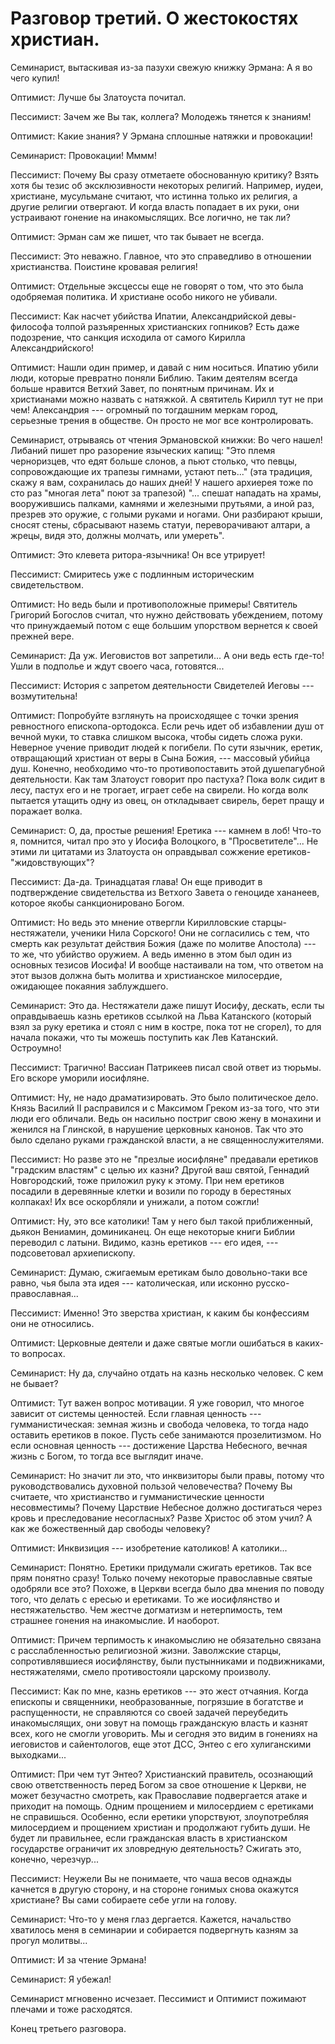 # Разговор третий. О жестокостях христиан.

Семинарист, вытаскивая из-за пазухи свежую книжку Эрмана: А я во чего купил!

Оптимист: Лучше бы Златоуста почитал.

Пессимист: Зачем же Вы так, коллега? Молодежь тянется к знаниям!

Оптимист: Какие знания? У Эрмана сплошные натяжки и провокации! 

Семинарист: Провокации! Мммм!

Пессимист: Почему Вы сразу отметаете обоснованную критику? Взять хотя бы тезис об эксклюзивности некоторых религий. Например, иудеи, христиане, мусульмане считают, что истинна только их религия, а другие религии отвергают. И когда власть попадает в их руки, они устраивают гонение на инакомыслящих. Все логично, не так ли?

Оптимист: Эрман сам же пишет, что так бывает не всегда.

Пессимист: Это неважно. Главное, что это справедливо в отношении христианства. Поистине кровавая религия!

Оптимист: Отдельные эксцессы еще не говорят о том, что это была одобряемая политика. И христиане особо никого не убивали.

Пессимист: Как насчет убийства Ипатии, Александрийской девы-философа толпой разъяренных христианских гопников? Есть даже подозрение, что санкция исходила от самого Кирилла Александрийского!

Оптимист: Нашли один пример, и давай с ним носиться. Ипатию убили люди, которые превратно поняли Библию. Таким деятелям всегда больше нравится Ветхий Завет, по понятным причинам. Их и христианами можно назвать с натяжкой. А святитель Кирилл тут не при чем! Александрия --- огромный по тогдашним меркам город, серьезные трения в обществе. Он просто не мог все контролировать.

Семинарист, отрываясь от чтения Эрмановской книжки: Во чего нашел! Либаний пишет про разорение языческих капищ: "Это племя черноризцев, что едят больше слонов, а пьют столько, что певцы, сопровождающие их трапезы гимнами, устают петь..." (эта традиция, скажу я вам, сохранилась до наших дней! У нашего архиерея тоже по сто раз "многая лета" поют за трапезой) "... спешат нападать на храмы, вооружившись палками, камнями и железными прутьями, а иной раз, презрев это оружие, с голыми руками и ногами. Они разбирают крыши, сносят стены, сбрасывают наземь статуи, переворачивают алтари, а жрецы, видя это, должны молчать, или умереть".

Оптимист: Это клевета ритора-язычника! Он все утрирует!

Пессимист: Смиритесь уже с подлинным историческим свидетельством.

Оптимист: Но ведь были и противоположные примеры! Святитель Григорий Богослов считал, что нужно действовать убеждением, потому что принуждаемый потом с еще большим упорством вернется к своей прежней вере.

Семинарист: Да уж. Иеговистов вот запретили... А они ведь есть где-то! Ушли в подполье и ждут своего часа, готовятся...

Пессимист: История с запретом деятельности Свидетелей Иеговы --- возмутительна!

Оптимист: Попробуйте взглянуть на происходящее с точки зрения ревностного епископа-ортодокса. Если речь идет об избавлении душ от вечной муки, то ставка слишком высока, чтобы сидеть сложа руки. Неверное учение приводит людей к погибели. По сути язычник, еретик, отвращающий христиан от веры в Сына Божия, --- массовый убийца душ. Конечно, необходимо что-то противопоставить этой душепагубной деятельности. Как там Златоуст говорит про пастуха? Пока волк сидит в лесу, пастух его и не трогает, играет себе на свирели. Но когда волк пытается утащить одну из овец, он откладывает свирель, берет пращу и поражает волка. 

Семинарист: О, да, простые решения! Еретика --- камнем в лоб! Что-то я, помнится, читал про это у Иосифа Волоцкого, в "Просветителе"... Не этими ли цитатами из Златоуста он оправдывал сожжение еретиков-"жидовствующих"?

Пессимист: Да-да. Тринадцатая глава! Он еще приводит в подтверждение свидетельства из Ветхого Завета о геноциде хананеев, которое якобы санкционировано Богом.

Оптимист: Но ведь это мнение отвергли Кирилловские старцы-нестяжатели, ученики Нила Сорского! Они не согласились с тем, что смерть как результат действия Божия (даже по молитве Апостола) --- то же, что убийство оружием. А ведь именно в этом был один из основных тезисов Иосифа! И вообще настаивали на том, что ответом на этот вызов должна быть молитва и христианское милосердие, ожидающее покаяния заблуждшего.

Семинарист: Это да. Нестяжатели даже пишут Иосифу, дескать, если ты оправдываешь казнь еретиков ссылкой на Льва Катанского (который взял за руку еретика и стоял с ним в костре, пока тот не сгорел), то для начала покажи, что ты можешь поступить как Лев Катанский. Остроумно!

Пессимист: Трагично! Вассиан Патрикеев писал свой ответ из тюрьмы. Его вскоре уморили иосифляне.

Оптимист: Ну, не надо драматизировать. Это было политическое дело. Князь Василий II расправился и с Максимом Греком из-за того, что эти люди его обличали. Ведь он насильно постриг свою жену в монахини и женился на Глинской, в нарушение церковных канонов. Так что это было сделано руками гражданской власти, а не священнослужителями.

Пессимист: Но разве это не "презлые иосифляне" предавали еретиков "градским властям" с целью их казни? Другой ваш святой, Геннадий Новгородский, тоже приложил руку к этому. При нем еретиков посадили в деревянные клетки и возили по городу в берестяных колпаках! Их все оскорбляли и унижали, а потом сожгли!

Оптимист: Ну, это все католики! Там у него был такой приближенный, дьякон Вениамин, доминиканец. Он еще некоторые книги Библии переводил с латыни. Видимо, казнь еретиков --- его идея, --- подсоветовал архиепископу.

Семинарист: Думаю, сжигаемым еретикам было довольно-таки все равно, чья была эта идея --- католическая, или исконно русско-православная...

Пессимист: Именно! Это зверства христиан, к каким бы конфессиям они не относились.

Оптимист: Церковные деятели и даже святые могли ошибаться в каких-то вопросах.

Семинарист: Ну да, случайно отдать на казнь несколько человек. С кем не бывает?

Оптимист: Тут важен вопрос мотивации. Я уже говорил, что многое зависит от системы ценностей. Если главная ценность --- гумманистическая: земная жизнь и свобода человека, то тогда надо оставить еретиков в покое. Пусть себе занимаются прозелитизмом. Но если основная ценность --- достижение Царства Небесного, вечная жизнь с Богом, то тогда все выглядит иначе.

Семинарист: Но значит ли это, что инквизиторы были правы, потому что руководствовались духовной пользой человечества? Почему Вы считаете, что христианство и гумманистические ценности несовместимы? Почему Царствие Небесное должно достигаться через кровь и преследование несогласных? Разве Христос об этом учил? А как же божественный дар свободы человеку?

Оптимист: Инквизиция --- изобретение католиков! А католики...

Семинарист: Понятно. Еретики придумали сжигать еретиков. Так все прям понятно сразу! Только почему некоторые православные святые одобряли все это? Похоже, в Церкви всегда было два мнения по поводу того, что делать с ересью и еретиками. То же иосифлянство и нестяжательство. Чем жестче догматизм и нетерпимость, тем страшнее гонения на инакомыслие. И наоборот. 

Оптимист: Причем терпимость к инакомыслию не обязательно связана с расслабленностью религиозной жизни. Заволжские старцы, сопротивлявшиеся иосифлянству, были пустынниками и подвижниками, нестяжателями, смело противостояли царскому произволу.

Пессимист: Как по мне, казнь еретиков --- это жест отчаяния. Когда епископы и священники, необразованные, погрязшие в богатстве и распущенности, не справляются со своей задачей переубедить инакомыслящих, они зовут на помощь гражданскую власть и казнят всех, кого не смогли уговорить. Мы и сегодня это видим в гонениях на иеговистов и сайентологов, еще этот ДСС, Энтео с его хулиганскими выходками...

Оптимист: При чем тут Энтео? Христианский правитель, осознающий свою ответственность перед Богом за свое отношение к Церкви, не может безучастно смотреть, как Православие подвергается атаке и приходит на помощь. Одним прощением и милосердием с еретиками не справишься. Особенно, если еретики упорствуют, злоупотребляя милосердием и прощением христиан и продолжают губить души. Не будет ли правильнее, если гражданская власть в христианском государстве ограничит их зловредную деятельность? Сжигать это, конечно, черезчур...

Пессимист: Неужели Вы не понимаете, что чаша весов однажды качнется в другую сторону, и на стороне гонимых снова окажутся христиане? Вы сами собираете себе угли на голову.

Семинарист: Что-то у меня глаз дергается. Кажется, начальство хватилось меня в семинарии и собирается подвергнуть казням за прогул молитвы...

Оптимист: И за чтение Эрмана!

Семинарист: Я убежал!

Семинарист мгновенно исчезает. Пессимист и Оптимист пожимают плечами и тоже расходятся.

Конец третьего разговора.
